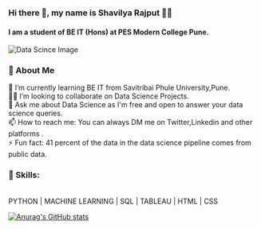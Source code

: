 ### Hi there 👋, my name is Shavilya Rajput 👨‍💻
#### I am a student of BE IT (Hons) at PES Modern College Pune.
<img src="https://www.kdnuggets.com/wp-content/uploads/data-word-cloud.jpg" alt="Data Scince Image">

### 🚀 About Me
🌱 I’m currently learning BE IT from Savitribai Phule University,Pune.
<br>
👨‍💻 I’m looking to collaborate on Data Science Projects.
<br>
💬 Ask me about Data Science as I'm free and open to answer your data science queries.
<br>
📫 How to reach me: You can always DM me on Twitter,Linkedin and other platforms .
<br>
⚡ Fun fact: 41 percent of the data in the data science pipeline comes from public data.
<br>

### 🤹 Skills: 
<br>
PYTHON | MACHINE LEARNING | SQL | TABLEAU | HTML | CSS

[![Anurag's GitHub stats](https://github-readme-stats.vercel.app/api?username=shavilya)](https://github.com/anuraghazra/github-readme-stats)





